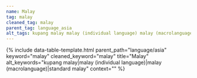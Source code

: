 ```yaml
---
name: Malay
tag: malay
cleaned_tag: malay
parent_tag: language_asia
alt_tags: kupang malay malay (individual language) malay (macrolanguage) standard malay
---
```


{% include data-table-template.html 
  parent_path="language/asia" 
  keyword="malay" 
  cleaned_keyword="malay" 
  title="Malay"
  alt_keywords="kupang malay|malay (individual language)|malay (macrolanguage)|standard malay"
  context=""
%}

